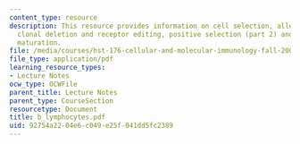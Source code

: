 ```yaml
---
content_type: resource
description: This resource provides information on cell selection, allelic exclusion,
  clonal deletion and receptor editing, positive selection (part 2) and peripheral
  maturation.
file: /media/courses/hst-176-cellular-and-molecular-immunology-fall-2005/92754a2204e6c049e25f041dd5fc2389_b_lymphocytes.pdf
file_type: application/pdf
learning_resource_types:
- Lecture Notes
ocw_type: OCWFile
parent_title: Lecture Notes
parent_type: CourseSection
resourcetype: Document
title: b_lymphocytes.pdf
uid: 92754a22-04e6-c049-e25f-041dd5fc2389
---
```

